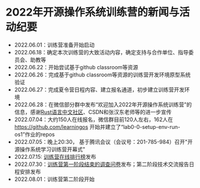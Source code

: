 #  2022年开源操作系统训练营的新闻与活动纪要

- 2022.06.01：训练营准备开始启动
- 2022.06.18：确定本次训练营的大致活动内容，确定支持与合作单位、指导委员会、助教等
- 2022.06.22：开始尝试基于github classroom等资源
- 2022.06.26：完成基于github classroom等资源的训练营开发环境原型系统验证
- 2022.06.27：完成夏令营日程内容、建立报名通道，初步建立训练营开发环境
- 2022.06.28：在微信部分群中发布“欢迎加入2022年开源操作系统训练营”的信息，感谢[Rust语言中文社区](https://rustcc.cn/)、CSDN和张汉东老师等的进一步宣传
- 2022.07.04：大约150人在线报名，微信群目前120人左右，162人在 https://github.com/learningos 开始并建立了“lab0-0-setup-env-run-os1”作业的repos
- 2022.07.05：晚上20:30， 基于腾讯会议（会议号：201-785-984）召开"开源操作系统学习训练营开幕式"
- 2022.07.15: [训练营在线排行榜](https://os2edu.cn/grading/)发布
- 2022.07.30：[训练营第一阶段结束的调查问卷](https://www.wjx.cn/vm/w8a5pG0.aspx)发布；第二阶段技术交流报告日程安排发布
- 2022.08.01：训练营第二阶段开始